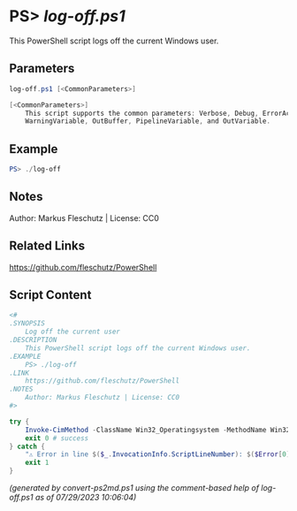 PS> *log-off.ps1*
====================

This PowerShell script logs off the current Windows user.

Parameters
----------
```powershell
log-off.ps1 [<CommonParameters>]

[<CommonParameters>]
    This script supports the common parameters: Verbose, Debug, ErrorAction, ErrorVariable, WarningAction, 
    WarningVariable, OutBuffer, PipelineVariable, and OutVariable.
```

Example
-------
```powershell
PS> ./log-off

```

Notes
-----
Author: Markus Fleschutz | License: CC0

Related Links
-------------
https://github.com/fleschutz/PowerShell

Script Content
--------------
```powershell
<#
.SYNOPSIS
	Log off the current user
.DESCRIPTION
	This PowerShell script logs off the current Windows user.
.EXAMPLE
	PS> ./log-off
.LINK
	https://github.com/fleschutz/PowerShell
.NOTES
	Author: Markus Fleschutz | License: CC0
#>

try {
	Invoke-CimMethod -ClassName Win32_Operatingsystem -MethodName Win32Shutdown -Arguments @{ Flags = 0 }
	exit 0 # success
} catch {
	"⚠️ Error in line $($_.InvocationInfo.ScriptLineNumber): $($Error[0])"
	exit 1
}
```

*(generated by convert-ps2md.ps1 using the comment-based help of log-off.ps1 as of 07/29/2023 10:06:04)*
